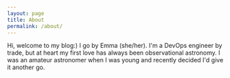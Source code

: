 ```yaml
---
layout: page
title: About
permalink: /about/
---
```


Hi, welcome to my blog:) I go by Emma (she/her). I'm a DevOps engineer by trade, but at heart my first love has always been observational astronomy. I was an amateur astronomer when I was young and recently decided I'd give it another go.
